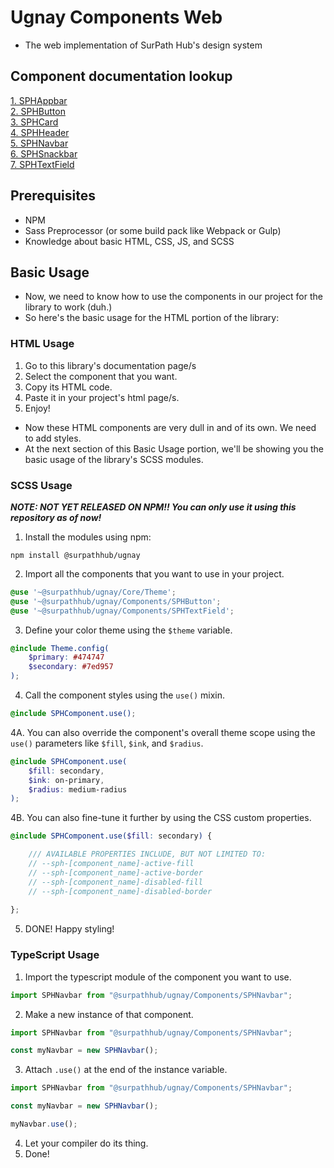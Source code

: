 # Ugnay Components Web
- The web implementation of SurPath Hub's design system

## Component documentation lookup
[1. SPHAppbar](SPHAppbar)<br>
[2. SPHButton](SPHButton)<br>
[3. SPHCard](SPHCard)<br>
[4. SPHHeader](SPHHeader)<br>
[5. SPHNavbar](SPHNavbar)<br>
[6. SPHSnackbar](SPHSnackbar)<br>
[7. SPHTextField](SPHTextField)<br>

## Prerequisites
- NPM
- Sass Preprocessor (or some build pack like Webpack or Gulp)
- Knowledge about basic HTML, CSS, JS, and SCSS

## Basic Usage
- Now, we need to know how to use the components in our project for the library to work (duh.)
- So here's the basic usage for the HTML portion of the library:

### HTML Usage

1. Go to this library's documentation page/s
2. Select the component that you want.
3. Copy its HTML code.
4. Paste it in your project's html page/s.
5. Enjoy!

- Now these HTML components are very dull in and of its own. We need to add styles.
- At the next section of this Basic Usage portion, we'll be showing you the basic usage of the library's SCSS modules.

### SCSS Usage

**_NOTE: NOT YET RELEASED ON NPM!! You can only use it using this repository as of now!_**
1. Install the modules using npm:
```shell
npm install @surpathhub/ugnay
```
2. Import all the components that you want to use in your project.
```scss
@use '~@surpathhub/ugnay/Core/Theme';
@use '~@surpathhub/ugnay/Components/SPHButton';
@use '~@surpathhub/ugnay/Components/SPHTextField';
```
3. Define your color theme using the `$theme` variable.
```scss
@include Theme.config(
    $primary: #474747
    $secondary: #7ed957
);
```
4. Call the component styles using the `use()` mixin.
```scss
@include SPHComponent.use();
```
4A. You can also override the component's overall theme scope using the `use()` parameters like `$fill`, `$ink`, and `$radius`.
```scss
@include SPHComponent.use(
    $fill: secondary,
    $ink: on-primary,
    $radius: medium-radius
);
```
4B. You can also fine-tune it further by using the CSS custom properties.
```scss
@include SPHComponent.use($fill: secondary) {

    /// AVAILABLE PROPERTIES INCLUDE, BUT NOT LIMITED TO:
    // --sph-[component_name]-active-fill
    // --sph-[component_name]-active-border
    // --sph-[component_name]-disabled-fill
    // --sph-[component_name]-disabled-border
    
};
```
5. DONE! Happy styling!

### TypeScript Usage
1. Import the typescript module of the component you want to use.
```typescript
import SPHNavbar from "@surpathhub/ugnay/Components/SPHNavbar";
```
2. Make a new instance of that component.
```typescript
import SPHNavbar from "@surpathhub/ugnay/Components/SPHNavbar";

const myNavbar = new SPHNavbar();
```
3. Attach `.use()` at the end of the instance variable.
```typescript
import SPHNavbar from "@surpathhub/ugnay/Components/SPHNavbar";

const myNavbar = new SPHNavbar();

myNavbar.use();
```
4. Let your compiler do its thing.
5. Done!
